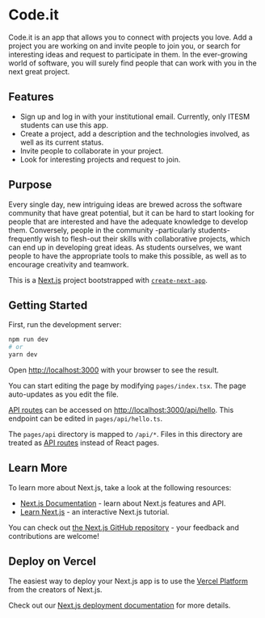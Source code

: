 # Code.it

Code.it is an app that allows you to connect with projects you love. Add a project you are working on and invite people to 
join you, or search for interesting ideas and request to participate in them. In the ever-growing world of software, you will surely find people that can work with you in the next great project.

## Features
- Sign up and log in with your institutional email. Currently, only ITESM students can use this app.
- Create a project, add a description and the technologies involved, as well as its current status.
- Invite people to collaborate in your project.
- Look for interesting projects and request to join.

## Purpose
Every single day, new intriguing ideas are brewed across the software community that have great potential, but it can be hard to start looking for people that are interested and have the adequate knowledge to develop them. Conversely, people in the community -particularly students- frequently wish to flesh-out their skills with collaborative projects, which can end up in developing great ideas. As students ourselves, we want people to have the appropriate tools to make this possible, as well as to encourage creativity and teamwork.
   
This is a [Next.js](https://nextjs.org/) project bootstrapped with [`create-next-app`](https://github.com/vercel/next.js/tree/canary/packages/create-next-app).

## Getting Started

First, run the development server:

```bash
npm run dev
# or
yarn dev
```

Open [http://localhost:3000](http://localhost:3000) with your browser to see the result.

You can start editing the page by modifying `pages/index.tsx`. The page auto-updates as you edit the file.

[API routes](https://nextjs.org/docs/api-routes/introduction) can be accessed on [http://localhost:3000/api/hello](http://localhost:3000/api/hello). This endpoint can be edited in `pages/api/hello.ts`.

The `pages/api` directory is mapped to `/api/*`. Files in this directory are treated as [API routes](https://nextjs.org/docs/api-routes/introduction) instead of React pages.

## Learn More

To learn more about Next.js, take a look at the following resources:

- [Next.js Documentation](https://nextjs.org/docs) - learn about Next.js features and API.
- [Learn Next.js](https://nextjs.org/learn) - an interactive Next.js tutorial.

You can check out [the Next.js GitHub repository](https://github.com/vercel/next.js/) - your feedback and contributions are welcome!

## Deploy on Vercel

The easiest way to deploy your Next.js app is to use the [Vercel Platform](https://vercel.com/new?utm_medium=default-template&filter=next.js&utm_source=create-next-app&utm_campaign=create-next-app-readme) from the creators of Next.js.

Check out our [Next.js deployment documentation](https://nextjs.org/docs/deployment) for more details.

